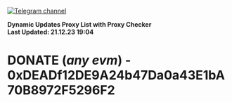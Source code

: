 [![Telegram channel](https://img.shields.io/endpoint?url=https://runkit.io/damiankrawczyk/telegram-badge/branches/master?url=https://t.me/n4z4v0d)](https://t.me/n4z4v0d) 

**Dynamic Updates Proxy List with Proxy Checker**  
**Last Updated: 21.12.23 19:04**

# DONATE (_any evm_) - 0xDEADf12DE9A24b47Da0a43E1bA70B8972F5296F2
